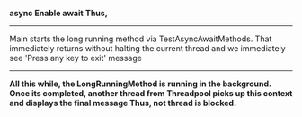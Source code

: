 ﻿**async Enable  await**
**Thus,**


----------


Main starts the long running method via TestAsyncAwaitMethods. That immediately returns without halting the current thread and we immediately see 'Press any key to exit' message


----------


**All this while, the LongRunningMethod is running in the background. Once its completed, another thread from Threadpool picks up this context and displays the final message
Thus, not thread is blocked.**